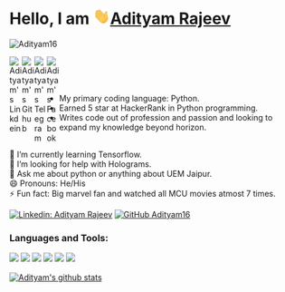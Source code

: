 # Hello, I am [<img src="https://raw.githubusercontent.com/ABSphreak/ABSphreak/master/gifs/Hi.gif" width="30px">Adityam Rajeev](https://www.linkedin.com/in/adityam-rajeev-3a3b57195/)

<p align="left"> <img src="https://komarev.com/ghpvc/?username=Adityam16&label=Views&color=blue&style=plastic" alt="Adityam16" /> </p>

<a href="https://www.linkedin.com/in/adityam-rajeev-3a3b57195/">
  <img align="left" alt="Adityam's Linkdein" width="22px" src="https://cdn.jsdelivr.net/npm/simple-icons@v3/icons/linkedin.svg" />
</a>
<a href="https://github.com/Adityam16">
  <img align="left" alt="Adityam's Github" width="22px" src="https://cdn.jsdelivr.net/npm/simple-icons@v3/icons/github.svg" />
</a>
<a href="https://t.me/Adityam_16">
  <img align="left" alt="Adityam's Telegram" width="22px" src="https://cdn.jsdelivr.net/npm/simple-icons@v3/icons/telegram.svg" />
</a>
<a href="https://www.facebook.com/adityam.rajiv.5/">
  <img align="left" alt="Adityam's Facebook" width="22px" src="https://cdn.jsdelivr.net/npm/simple-icons@v3/icons/facebook.svg" />
</a>
<br/>
<br/>


<br>


* My primary coding language: Python.<br>
* Earned 5 star at HackerRank in Python programming.<br>
* Writes code out of profession and passion and looking to expand my knowledge beyond horizon. <br>


 <br> 
  🌱 I’m currently learning Tensorflow. <br>
  🤔 I’m looking for help with Holograms.<br>
  💬 Ask me about python or anything about UEM Jaipur.<br>
  😄 Pronouns: He/His<br>
  ⚡ Fun fact: Big marvel fan and watched all MCU movies atmost 7 times.<br>

 [![Linkedin: Adityam Rajeev](https://img.shields.io/badge/-AdityamRajeev-blue?style=flat-square&logo=Linkedin&logoColor=white&link=https://www.linkedin.com/in/adityam-rajeev-3a3b57195/)](https://www.linkedin.com/in/adityam-rajeev-3a3b57195/)
[![GitHub Adityam16](https://img.shields.io/github/followers/Adityam16?label=follow&style=social)](https://github.com/Adityam16)
  
  
### Languages and Tools:

<code><img height="20" src="https://cdn3.iconfinder.com/data/icons/logos-and-brands-adobe/512/267_Python-512.png"></code>
<code><img height="20" src="https://upload.wikimedia.org/wikipedia/commons/thumb/6/61/HTML5_logo_and_wordmark.svg/512px-HTML5_logo_and_wordmark.svg.png"></code>
<code><img height="20" src="https://upload.wikimedia.org/wikipedia/commons/thumb/d/d5/CSS3_logo_and_wordmark.svg/1200px-CSS3_logo_and_wordmark.svg.png"></code>
<code><img height="20" src="https://upload.wikimedia.org/wikipedia/commons/thumb/1/18/C_Programming_Language.svg/1200px-C_Programming_Language.svg.png"></code>
<code><img height="20" src="https://d1jnx9ba8s6j9r.cloudfront.net/blog/wp-content/uploads/2019/08/js-logo.png"></code>
<code><img height="20" src="https://i.pinimg.com/originals/50/f1/58/50f1582a95bdac10f1c3fa295c8b947b.png"></code>   


<a href="https://github.com/Adityam16">
<img align="center" src="https://github-readme-stats.vercel.app/api?username=Adityam16&show_icons=true&theme=dark&line_height=27" alt="Adityam's github stats"/>
</a>
